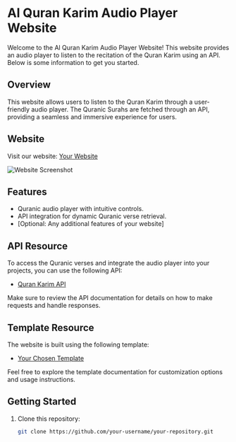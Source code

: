 # Al Quran Karim Audio Player Website

Welcome to the Al Quran Karim Audio Player Website! This website provides an audio player to listen to the recitation of the Quran Karim using an API. Below is some information to get you started.

## Overview

This website allows users to listen to the Quran Karim through a user-friendly audio player. The Quranic Surahs are fetched through an API, providing a seamless and immersive experience for users.

## Website

Visit our website: [Your Website](<your-website-url>)

![Website Screenshot](<your-image-url>)

## Features

- Quranic audio player with intuitive controls.
- API integration for dynamic Quranic verse retrieval.
- [Optional: Any additional features of your website]

## API Resource

To access the Quranic verses and integrate the audio player into your projects, you can use the following API:

- [Quran Karim API](<api-resource-url>)

Make sure to review the API documentation for details on how to make requests and handle responses.

## Template Resource

The website is built using the following template:

- [Your Chosen Template](<template-resource-url>)

Feel free to explore the template documentation for customization options and usage instructions.

## Getting Started

1. Clone this repository:

   ```bash
   git clone https://github.com/your-username/your-repository.git
